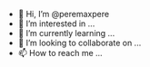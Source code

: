 - 👋 Hi, I’m @peremaxpere
- 👀 I’m interested in ...
- 🌱 I’m currently learning ...
- 💞️ I’m looking to collaborate on ...
- 📫 How to reach me ...

<!---
peremaxpere/peremaxpere is a ✨ special ✨ repository because its `README.md` (this file) appears on your GitHub profile.
You can click the Preview link to take a look at your changes.
--->
